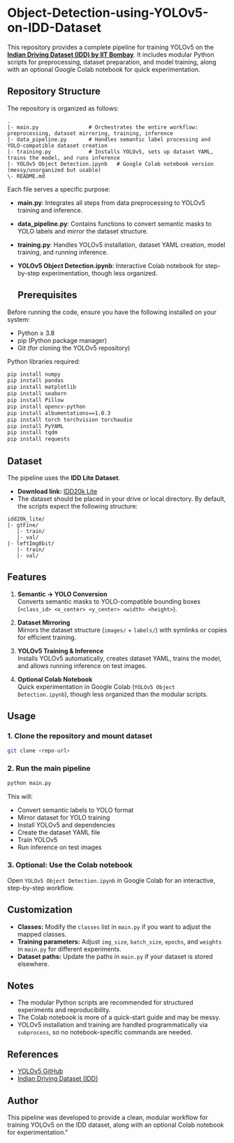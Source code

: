 # Object-Detection-using-YOLOv5-on-IDD-Dataset
This repository provides a complete pipeline for training YOLOv5 on the [**Indian Driving Dataset (IDD) by IIT Bombay**](<https://idd.insaan.iiit.ac.in/>). It includes modular Python scripts for preprocessing, dataset preparation, and model training, along with an optional Google Colab notebook for quick experimentation.

## Repository Structure

The repository is organized as follows:
```
.
|- main.py                # Orchestrates the entire workflow: preprocessing, dataset mirroring, training, inference
|- data_pipeline.py       # Handles semantic label processing and YOLO-compatible dataset creation
|- training.py            # Installs YOLOv5, sets up dataset YAML, trains the model, and runs inference
|- YOLOv5 Object Detection.ipynb   # Google Colab notebook version (messy/unorganized but usable)
\- README.md
```

Each file serves a specific purpose:

- **main.py**: Integrates all steps from data preprocessing to YOLOv5 training and inference.  
- **data_pipeline.py**: Contains functions to convert semantic masks to YOLO labels and mirror the dataset structure.  
- **training.py**: Handles YOLOv5 installation, dataset YAML creation, model training, and running inference.  
- **YOLOv5 Object Detection.ipynb**: Interactive Colab notebook for step-by-step experimentation, though less organized.

  ## Prerequisites

Before running the code, ensure you have the following installed on your system:

- Python ≥ 3.8
- pip (Python package manager)
- Git (for cloning the YOLOv5 repository)

Python libraries required:

```bash
pip install numpy
pip install pandas
pip install matplotlib
pip install seaborn
pip install Pillow
pip install opencv-python
pip install albumentations==1.0.3
pip install torch torchvision torchaudio
pip install PyYAML
pip install tqdm
pip install requests
```

## Dataset

The pipeline uses the **IDD Lite Dataset**.  

- **Download link:** [IDD20k Lite](https://idd.insaan.iiit.ac.in/accounts/login/?next=/dataset/download/)  
- The dataset should be placed in your drive or local directory. By default, the scripts expect the following structure:

```
idd20k_lite/
|- gtFine/
   |- train/
   |- val/
|- leftImg8bit/
   |- train/
   |- val/
```

## Features

1. **Semantic → YOLO Conversion**  
   Converts semantic masks to YOLO-compatible bounding boxes (`<class_id> <x_center> <y_center> <width> <height>`).  

2. **Dataset Mirroring**  
   Mirrors the dataset structure (`images/` + `labels/`) with symlinks or copies for efficient training.  

3. **YOLOv5 Training & Inference**  
   Installs YOLOv5 automatically, creates dataset YAML, trains the model, and allows running inference on test images.

4. **Optional Colab Notebook**  
   Quick experimentation in Google Colab (`YOLOv5 Object Detection.ipynb`), though less organized than the modular scripts.

## Usage

### 1. Clone the repository and mount dataset
```bash
git clone <repo-url>
```

### 2. Run the main pipeline
```bash
python main.py
```

This will:

- Convert semantic labels to YOLO format  
- Mirror dataset for YOLO training  
- Install YOLOv5 and dependencies  
- Create the dataset YAML file  
- Train YOLOv5  
- Run inference on test images

### 3. Optional: Use the Colab notebook
Open `YOLOv5 Object Detection.ipynb` in Google Colab for an interactive, step-by-step workflow.

## Customization

- **Classes:** Modify the `classes` list in `main.py` if you want to adjust the mapped classes.  
- **Training parameters:** Adjust `img_size`, `batch_size`, `epochs`, and `weights` in `main.py` for different experiments.  
- **Dataset paths:** Update the paths in `main.py` if your dataset is stored elsewhere.

## Notes

- The modular Python scripts are recommended for structured experiments and reproducibility.  
- The Colab notebook is more of a quick-start guide and may be messy.  
- YOLOv5 installation and training are handled programmatically via `subprocess`, so no notebook-specific commands are needed.

## References

- [YOLOv5 GitHub](https://github.com/ultralytics/yolov5)  
- [Indian Driving Dataset (IDD)](https://idd.insaan.iiit.ac.in/accounts/login/?next=/dataset/download/)

## Author

This pipeline was developed to provide a clean, modular workflow for training YOLOv5 on the IDD dataset, along with an optional Colab notebook for experimentation."

